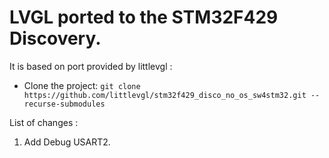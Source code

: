 # LVGL ported to the STM32F429 Discovery.
It is based on port provided by littlevgl :
- Clone the project: `git clone https://github.com/littlevgl/stm32f429_disco_no_os_sw4stm32.git --recurse-submodules`

List of changes :
1. Add Debug USART2.

